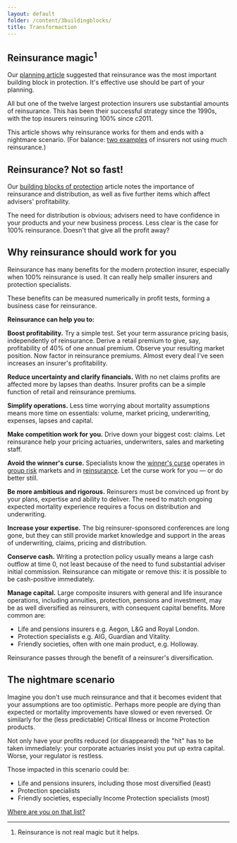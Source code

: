 ```yaml
---
layout: default
folder: /content/3buildingblocks/
title: Transformaction
---
```


## Reinsurance magic<sup>1</sup>

Our [planning article](/content/3buildingblocks/) suggested that reinsurance was the most important building block in protection. It's effective use should be part of your planning.

All but one of the twelve largest protection insurers use substantial amounts of reinsurance. This has been their successful strategy since the 1990s, with the top insurers reinsuring 100% since c2011.

This article shows why reinsurance works for them and ends with a nightmare scenario. (For balance: [two examples](reinsurance-against.html) of insurers not using much reinsurance.)

## Reinsurance? Not so fast!

Our [building blocks of protection](/content/3buildingblocks/) article notes the importance of reinsurance and distribution, as well as five further items which affect advisers' profitability.

The need for distribution is obvious; advisers need to have confidence in your products and your new business process. Less clear is the case for 100% reinsurance. Doesn't that give all the profit away?

## Why reinsurance should work for you

Reinsurance has many benefits for the modern protection insurer, especially when 100% reinsurance is used. It can really help smaller insurers and protection specialists.

These benefits can be measured numerically in profit tests, forming a business case for reinsurance.

**Reinsurance can help you to:**

**Boost profitability.** Try a simple test. Set your term assurance pricing basis, independently of reinsurance. Derive a retail premium to give, say, profitability of 40% of one annual premium. Observe your resulting market position. Now factor in reinsurance premiums. Almost every deal I've seen increases an insurer's profitability.

**Reduce uncertainty and clarify financials.** With no net claims profits are affected more by lapses than deaths. Insurer profits can be a simple function of retail and reinsurance premiums.

**Simplify operations.** Less time worrying about mortality assumptions means more time on essentials: volume, market pricing, underwriting, expenses, lapses and capital.

**Make competition work for you.** Drive down your biggest cost: claims. Let reinsurance help your pricing actuaries, underwriters, sales and marketing staff.

**Avoid the winner's curse.** Specialists know the [winner's curse](https://en.wikipedia.org/wiki/Winner%27s_curse) operates in [group risk](https://www.actuaries.digital/2014/07/22/the-winners-curse/) markets and in [reinsurance](https://www.casact.org/education/clrs/2011/handouts/R3-Rozema.pdf). Let the curse work for you &mdash; or do better still.

**Be more ambitious and rigorous.** Reinsurers must be convinced up front by your plans, expertise and ability to deliver. The need to match ongoing expected mortality experience requires a focus on distribution and underwriting.

**Increase your expertise.** The big reinsurer-sponsored conferences are long gone, but they can still provide market knowledge and support in the areas of underwriting, claims, pricing and distribution.

**Conserve cash.** Writing a protection policy usually means a large cash outflow at time 0, not least because of the need to fund substantial adviser initial commission. Reinsurance can mitigate or remove this: it is possible to be cash-positive immediately.

**Manage capital.** Large composite insurers with general and life insurance operations, including annuities, protection, pensions and investment, may be as well diversified as reinsurers, with consequent capital benefits. More common are:

+ Life and pensions insurers e.g. Aegon, L&amp;G and Royal London.
+ Protection specialists e.g. AIG, Guardian and Vitality.
+ Friendly societies, often with one main product, e.g. Holloway.

Reinsurance passes through the benefit of a reinsurer's diversification.

## The nightmare scenario

Imagine you don't use much reinsurance and that it becomes evident that your assumptions are too optimistic. Perhaps more people are dying than expected or mortality improvements have slowed or even reversed. Or similarly for the (less predictable) Critical Illness or Income Protection products.

Not only have your profits reduced (or disappeared) the "hit" has to be taken immediately: your corporate actuaries insist you put up extra capital. Worse, your regulator is restless.

Those impacted in this scenario could be:

+ Life and pensions insurers, including those most diversified (least)
+ Protection specialists
+ Friendly societies, especially Income Protection specialists (most)

[Where are you on that list?](reinsurance-against.html)
<hr />

1. Reinsurance is not real magic but it helps.
